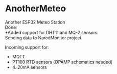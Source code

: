 # AnotherMeteo
Another ESP32 Meteo Station  
Done:  
*Added support for DHT11 and MQ-2 sensors  
Sending data to NarodMonitor project  

Incoming support for:  
* MQTT 
* PT100 RTD sensors (OPAMP schematics needed)  
* 4..20mA sensors  

